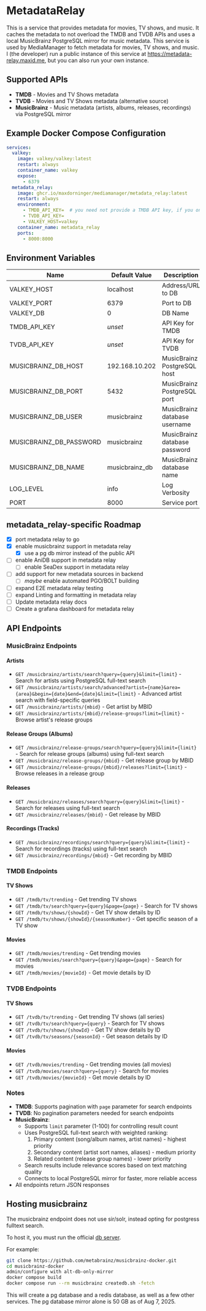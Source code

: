 # MetadataRelay

This is a service that provides metadata for movies, TV shows, and music. It caches the metadata to not overload the TMDB and TVDB APIs and uses a local MusicBrainz PostgreSQL mirror for music metadata. This service is used by MediaManager to fetch metadata for movies, TV shows, and music. I (the developer) run a public instance of this service at https://metadata-relay.maxid.me, but you can also run your own instance.

## Supported APIs

- **TMDB** - Movies and TV Shows metadata
- **TVDB** - Movies and TV Shows metadata (alternative source)
- **MusicBrainz** - Music metadata (artists, albums, releases, recordings) via PostgreSQL mirror

## Example Docker Compose Configuration

````yaml
services:
  valkey:
    image: valkey/valkey:latest
    restart: always
    container_name: valkey
    expose:
      - 6379
  metadata_relay:
    image: ghcr.io/maxdorninger/mediamanager/metadata_relay:latest
    restart: always
    environment:
      - TMDB_API_KEY=  # you need not provide a TMDB API key, if you only want to use TVDB metadata, or the other way around
      - TVDB_API_KEY=
      - VALKEY_HOST=valkey
    container_name: metadata_relay
    ports:
      - 8000:8000
````

## Environment Variables

| Name                    | Default Value  | Description                      |
| ----------------------- | -------------- | -------------------------------- | 
| VALKEY_HOST             | localhost      | Address/URL to DB                |
| VALKEY_PORT             | 6379           | Port to DB                       |
| VALKEY_DB               | 0              | DB Name                          |
| TMDB_API_KEY            | *unset*        | API Key for TMDB                 |
| TVDB_API_KEY            | *unset*        | API Key for TVDB                 |
| MUSICBRAINZ_DB_HOST     | 192.168.10.202 | MusicBrainz PostgreSQL host      |
| MUSICBRAINZ_DB_PORT     | 5432           | MusicBrainz PostgreSQL port      |
| MUSICBRAINZ_DB_USER     | musicbrainz    | MusicBrainz database username    |
| MUSICBRAINZ_DB_PASSWORD | musicbrainz    | MusicBrainz database password    |
| MUSICBRAINZ_DB_NAME     | musicbrainz_db | MusicBrainz database name        |
| LOG_LEVEL               | info           | Log Verbosity                    |
| PORT                    | 8000           | Service port                     |

## metadata_relay-specific Roadmap

- [x] port metadata relay to go
- [x] enable musicbrainz support in metadata relay
  - [x] use a pg db mirror instead of the public API
- [ ] enable AniDB support in metadata relay
  - [ ] enable SeaDex support in metadata relay
- [ ] add support for new metadata sources in backend
  - [ ] _maybe_ enable automated PGO/BOLT building
- [ ] expand E2E metadata relay testing
- [ ] expand Linting and formatting in metadata relay
- [ ] Update metadata relay docs
- [ ] Create a grafana dashboard for metadata relay

## API Endpoints

### MusicBrainz Endpoints

#### Artists
- `GET /musicbrainz/artists/search?query={query}&limit={limit}` - Search for artists using PostgreSQL full-text search
- `GET /musicbrainz/artists/search/advanced?artist={name}&area={area}&begin={date}&end={date}&limit={limit}` - Advanced artist search with field-specific queries
- `GET /musicbrainz/artists/{mbid}` - Get artist by MBID
- `GET /musicbrainz/artists/{mbid}/release-groups?limit={limit}` - Browse artist's release groups

#### Release Groups (Albums)
- `GET /musicbrainz/release-groups/search?query={query}&limit={limit}` - Search for release groups (albums) using full-text search
- `GET /musicbrainz/release-groups/{mbid}` - Get release group by MBID
- `GET /musicbrainz/release-groups/{mbid}/releases?limit={limit}` - Browse releases in a release group

#### Releases
- `GET /musicbrainz/releases/search?query={query}&limit={limit}` - Search for releases using full-text search
- `GET /musicbrainz/releases/{mbid}` - Get release by MBID

#### Recordings (Tracks)
- `GET /musicbrainz/recordings/search?query={query}&limit={limit}` - Search for recordings (tracks) using full-text search
- `GET /musicbrainz/recordings/{mbid}` - Get recording by MBID

### TMDB Endpoints

#### TV Shows
- `GET /tmdb/tv/trending` - Get trending TV shows
- `GET /tmdb/tv/search?query={query}&page={page}` - Search for TV shows
- `GET /tmdb/tv/shows/{showId}` - Get TV show details by ID
- `GET /tmdb/tv/shows/{showId}/{seasonNumber}` - Get specific season of a TV show

#### Movies
- `GET /tmdb/movies/trending` - Get trending movies
- `GET /tmdb/movies/search?query={query}&page={page}` - Search for movies
- `GET /tmdb/movies/{movieId}` - Get movie details by ID

### TVDB Endpoints

#### TV Shows
- `GET /tvdb/tv/trending` - Get trending TV shows (all series)
- `GET /tvdb/tv/search?query={query}` - Search for TV shows
- `GET /tvdb/tv/shows/{showId}` - Get TV show details by ID
- `GET /tvdb/tv/seasons/{seasonId}` - Get season details by ID

#### Movies
- `GET /tvdb/movies/trending` - Get trending movies (all movies)
- `GET /tvdb/movies/search?query={query}` - Search for movies
- `GET /tvdb/movies/{movieId}` - Get movie details by ID

### Notes

- **TMDB**: Supports pagination with `page` parameter for search endpoints
- **TVDB**: No pagination parameters needed for search endpoints
- **MusicBrainz**: 
  - Supports `limit` parameter (1-100) for controlling result count
  - Uses PostgreSQL full-text search with weighted ranking:
    1. Primary content (song/album names, artist names) - highest priority
    2. Secondary content (artist sort names, aliases) - medium priority  
    3. Related content (release group names) - lower priority
  - Search results include relevance scores based on text matching quality
  - Connects to local PostgreSQL mirror for faster, more reliable access
- All endpoints return JSON responses

## Hosting musicbrainz
The musicbrainz endpoint does not use sir/solr, instead opting for postgress fulltext search.

To host it, you must run the official [db server](https://github.com/metabrainz/musicbrainz-docker/tree/master).

For example:
```bash
git clone https://github.com/metabrainz/musicbrainz-docker.git
cd musicbrainz-docker
admin/configure with alt-db-only-mirror
docker compose build
docker compose run --rm musicbrainz createdb.sh -fetch
```

This will create a pg database and a redis database, as well as a few other services. The pg database mirror alone is 50 GB as of Aug 7, 2025.